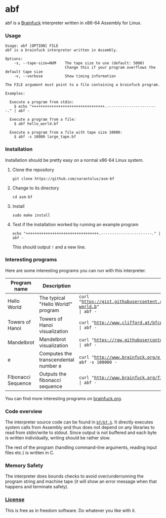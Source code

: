 # abf
abf is a [Brainfuck](https://en.wikipedia.org/wiki/Brainfuck) interpreter written in x86-64 Assembly for Linux.

### Usage
```
Usage: abf [OPTION] FILE
abf is a brainfuck interpreter written in Assembly.

Options:
    -s, --tape-size=NUM    The tape size to use (default: 5000)
                           Change this if your program overflows the default tape size
    -v, --verbose          Show timing information

The FILE argument must point to a file containing a brainfuck program.

Examples:

  Execute a program from stdin:
    $ echo "+++++++++++++++++++++++++++++++++.-----------------------." | abf -

  Execute a program from a file:
    $ abf hello_world.bf

  Execute a program from a file with tape size 10000:
    $ abf -s 10000 large_tape.bf
```

### Installation
Installation should be pretty easy on a normal x86-64 Linux system.

1. Clone the repository
    ```shell
    git clone https://github.com/xarantolus/asm-bf
    ```
2. Change to its directory
    ```shell
    cd asm-bf
    ```
3. Install 
    ```shell
    sudo make install
    ```
4. Test if the installation worked by running an example program
    ```shell
    echo "+++++++++++++++++++++++++++++++++.-----------------------." | abf -
    ```
    This should output `!` and a new line.


### Interesting programs
Here are some interesting programs you can run with this interpreter.

| Program name    | Description                                                    | Command                                                                                                                                                  | Source                                                                              |
| --------------- | -------------------------------------------------------------- | -------------------------------------------------------------------------------------------------------------------------------------------------------- | ----------------------------------------------------------------------------------- |
| Hello World     | The typical "Hello World!" program                             | <code>curl "https://gist.githubusercontent.com/kidk/44b8cd699c5879f1084f/raw/e7ae1b5be4b5a9f117b2948e5391b6d464327996/hello-world.b" &#124; abf -</code> | [Source](https://gist.github.com/kidk/44b8cd699c5879f1084f)                         |
| Towers of Hanoi | Towers of Hanoi visualization                                  | <code>curl "http://www.clifford.at/bfcpu/hanoi.bf" &#124; abf -</code>                                                                                   | [Source](http://www.clifford.at/bfcpu/)                                             |
| Mandelbrot      | Mandelbrot visualization                                       | <code>curl "https://raw.githubusercontent.com/erikdubbelboer/brainfuck-jit/master/mandelbrot.bf" &#124; abf -</code>                                     | [Source](https://github.com/erikdubbelboer/brainfuck-jit/blob/master/mandelbrot.bf) |
| e               | Computes the transcendental number e | <code>curl "http://www.brainfuck.org/e.b" &#124; abf -s 100000 -                                                                                      | [Source](http://www.brainfuck.org/)                                                 |
| Fibonacci Sequence | Outputs the fibonacci sequence | <code>curl "http://www.brainfuck.org/fib.b" &#124; abf -</code> | [Source](http://www.brainfuck.org/) |

You can find more interesting programs on [brainfuck.org](http://www.brainfuck.org/).

### Code overview
The interpreter source code can be found in [`bf/bf.S`](bf/bf.S). It directly executes system calls from Assembly and thus does not depend on any libraries to read from stdin/write to stdout. Since output is not buffered and each byte is written individually, writing should be rather slow.

The rest of the program (handling command-line arguments, reading input files etc.) is written in C.

### Memory Safety
The interpreter does bounds checks to avoid over/underrunning the program string and machine tape (it will show an error message when that happens and terminate safely). 

### [License](LICENSE)
This is free as in freedom software. Do whatever you like with it.
